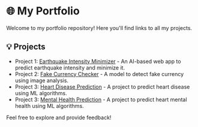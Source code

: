 # :globe_with_meridians: My Portfolio

Welcome to my portfolio repository! Here you'll find links to all my projects.

## :bulb: Projects

- Project 1: [Earthquake Intensity Minimizer](https://github.com/prernarohra/Earthquake_Prediction_Analysis_Project.git) - An AI-based web app to predict earthquake intensity and minimize it.
- Project 2: [Fake Currency Checker](https://github.com/prernarohra/Fake-Currency-Checker.git) - A model to detect fake currency using image analysis.
- Project 3: [Heart Disease Prediction](https://github.com/prernarohra/Heart-Disease-Prediction.git) - A project to predict heart disease using ML algorithms.
- Project 3: [Mental Health Prediction](https://github.com/prernarohra/Mental-Health-Prediction-.git) - A project to predict heart mental health using ML algorithms.

Feel free to explore and provide feedback!

